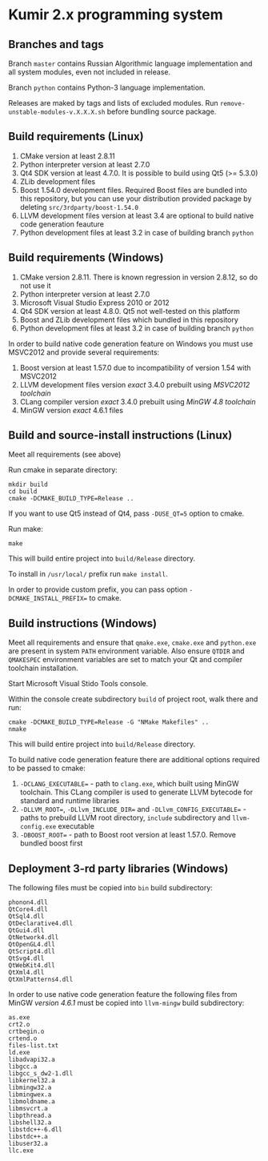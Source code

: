 Kumir 2.x programming system
============================

Branches and tags
-----------------

Branch `master` contains Russian Algorithmic language implementation and all 
system modules, even not included in release.

Branch `python` contains Python-3 language implementation.

Releases are maked by tags and lists of excluded modules.
Run `remove-unstable-modules-v.X.X.X.sh` before bundling source package.

Build requirements (Linux)
--------------------------

1. CMake version at least 2.8.11
2. Python interpreter version at least 2.7.0
3. Qt4 SDK version at least 4.7.0. It is possible to build using Qt5 (>= 5.3.0)
4. ZLib development files
5. Boost 1.54.0 development files. Required Boost files are bundled into
this repository, but you can use your distribution provided package by 
deleting `src/3rdparty/boost-1.54.0`
6. LLVM development files version at least 3.4 are optional to build native code
generation feauture
7. Python development files at least 3.2 in case of building branch `python`

Build requirements (Windows)
----------------------------

1. CMake version 2.8.11. There is known regression in version 2.8.12, so do
not use it
2. Python interpreter version at least 2.7.0
3. Microsoft Visual Studio Express 2010 or 2012
4. Qt4 SDK version at least 4.8.0. Qt5 not well-tested on this platform
5. Boost and ZLib development files which bundled in this repository
6. Python development files at least 3.2 in case of building branch `python`

In order to build native code generation feature on Windows you must use
MSVC2012 and provide several requirements:

1. Boost version at least 1.57.0 due to incompatibility of version 1.54 with
MSVC2012
2. LLVM development files version *exact* 3.4.0 prebuilt using *MSVC2012 
toolchain*
3. CLang compiler version *exact* 3.4.0 prebuilt using *MinGW 4.8 toolchain* 
4. MinGW version *exact* 4.6.1 files

Build and source-install instructions (Linux)
---------------------------------------------

Meet all requirements (see above)

Run cmake in separate directory: 
```
mkdir build
cd build
cmake -DCMAKE_BUILD_TYPE=Release ..
```

If you want to use Qt5 instead of Qt4, pass `-DUSE_QT=5` option to cmake.

Run make:
```
make
```
This will build entire project into `build/Release` directory.

To install in `/usr/local/` prefix run `make install`.

In order to provide custom prefix, you can pass option
`-DCMAKE_INSTALL_PREFIX=` to cmake.

Build instructions (Windows)
----------------------------

Meet all requirements and ensure that `qmake.exe`, `cmake.exe` and `python.exe`
are present in system `PATH` environment variable. Also ensure `QTDIR` and
`QMAKESPEC` environment variables are set to match your Qt and compiler
toolchain installation.

Start Microsoft Visual Stido Tools console.

Within the console create subdirectory `build` of project root, walk there and
run:
```
cmake -DCMAKE_BUILD_TYPE=Release -G "NMake Makefiles" ..
nmake
```

This will build entire project into `build/Release` directory.

To build native code generation feature there are additional options required
to be passed to cmake:

1. `-DCLANG_EXECUTABLE=` - path to `clang.exe`, which built using MinGW 
toolchain. This CLang compiler is used to generate LLVM bytecode for standard 
and runtime libraries
2. `-DLLVM_ROOT=`, `-DLlvm_INCLUDE_DIR=` and `-DLlvm_CONFIG_EXECUTABLE=` - 
paths to prebuild LLVM root directory, `include` subdirectory and 
`llvm-config.exe` executable
3. `-DBOOST_ROOT=` - path to Boost root version at least 1.57.0. Remove 
bundled boost first

Deployment 3-rd party libraries (Windows)
-----------------------------------------

The following files must be copied into `bin` build subdirectory:
```
phonon4.dll
QtCore4.dll
QtSql4.dll
QtDeclarative4.dll
QtGui4.dll
QtNetwork4.dll
QtOpenGL4.dll
QtScript4.dll
QtSvg4.dll
QtWebKit4.dll
QtXml4.dll
QtXmlPatterns4.dll
```

In order to use native code generation feature the following files from MinGW 
*version 4.6.1* must be copied into `llvm-mingw` build subdirectory:
```
as.exe
crt2.o
crtbegin.o
crtend.o
files-list.txt
ld.exe
libadvapi32.a
libgcc.a
libgcc_s_dw2-1.dll
libkernel32.a
libmingw32.a
libmingwex.a
libmoldname.a
libmsvcrt.a
libpthread.a
libshell32.a
libstdc++-6.dll
libstdc++.a
libuser32.a
llc.exe
```